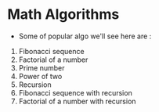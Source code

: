 # Math Algorithms

- Some of popular algo we'll see here are :

1. Fibonacci sequence
2. Factorial of a number
3. Prime number
4. Power of two
5. Recursion
6. Fibonacci sequence with recursion
7. Factorial of a number with recursion
